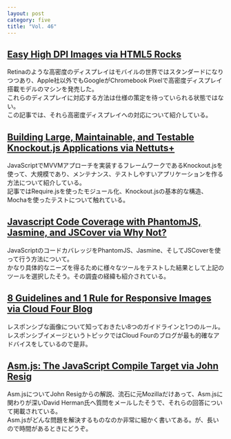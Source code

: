 ```yaml
---
layout: post
category: five
title: "Vol. 46"
---
```


## [Easy High DPI Images via HTML5 Rocks](http://www.html5rocks.com/en/mobile/easy-high-dpi-images/)

Retinaのような高密度のディスプレイはモバイルの世界ではスタンダードになりつつあり、Apple社以外でもGoogleがChromebook Pixelで高密度ディスプレイ搭載モデルのマシンを発売した。  
これらのディスプレイに対応する方法は仕様の策定を待っていられる状態ではない。  
この記事では、それら高密度ディスプレイへの対応について紹介している。

## [Building Large, Maintainable, and Testable Knockout.js Applications via Nettuts+](http://net.tutsplus.com/tutorials/javascript-ajax/building-large-maintainable-and-testable-knockout-js-applications/)

JavaScriptでMVVMアプローチを実装するフレームワークであるKnockout.jsを使って、大規模であり、メンテナンス、テストしやすいアプリケーションを作る方法について紹介している。  
記事ではRequire.jsを使ったモジュール化、Knockout.jsの基本的な構造、Mochaを使ったテストについて触れている。

## [Javascript Code Coverage with PhantomJS, Jasmine, and JSCover via Why Not? ](http://blog.johnryding.com/post/46757192364/javascript-code-coverage-with-phantomjs-jasmine-and)

JavaScriptのコードカバレッジをPhantomJS、Jasmine、そしてJSCoverを使って行う方法について。  
かなり具体的なニーズを得るために様々なツールをテストした結果として上記のツールを選択したそう。その調査の経緯も紹介されている。

## [8 Guidelines and 1 Rule for Responsive Images via Cloud Four Blog](http://blog.cloudfour.com/8-guidelines-and-1-rule-for-responsive-images/)

レスポンシブな画像について知っておきたい8つのガイドラインと1つのルール。  
レスポンシブイメージというトピックではCloud Fourのブログが最も的確なアドバイスをしているので是非。

## [Asm.js: The JavaScript Compile Target via John Resig](http://ejohn.org/blog/asmjs-javascript-compile-target/)

Asm.jsについてJohn Resigからの解説、流石に元Mozillaだけあって、Asm.jsに関わりが深いDavid Herman氏へ質問をメールしたそうで、それらの回答について掲載されている。  
Asm.jsがどんな問題を解決するものなのか非常に細かく書いてある。が、長いので時間があるときにどうぞ。